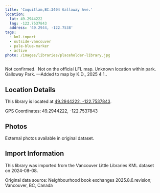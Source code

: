 ```yaml
---
title: 'Coquitlam,BC:3404 Galloway Ave.'
location:
  lat: 49.2944222
  lng: -122.7537843
  address: '49.2944, -122.7538'
tags:
  - kml-import
  - outside-vancouver
  - pale-blue-marker
  - active
photo: /images/libraries/placeholder-library.jpg
---
```

Not confirmed.  Not on the official LFL map.
Unknown location within park.
Galloway Park.
—Added to map by K.D., 2025 4 1..

## Location Details

This library is located at [49.2944222, -122.7537843](https://www.google.com/maps?q=49.2944222,-122.7537843).

GPS Coordinates: 49.2944222, -122.7537843

## Photos

External photos available in original dataset.

## Import Information

This library was imported from the Vancouver Little Libraries KML dataset on 2024-08-08.

Original data source: Neighbourhood book exchanges 2025.8.6.revision; Vancouver, BC, Canada
